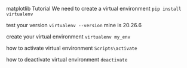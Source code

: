 matplotlib Tutorial
We need to create a virtual environment
`pip install virtualenv`

test your version
`virtualenv --version`
mine is 20.26.6

create your virtual environment
`virtualenv my_env`

how to activate virtual environment
` Scripts\activate `


how to deactivate virtual environment
`deactivate`